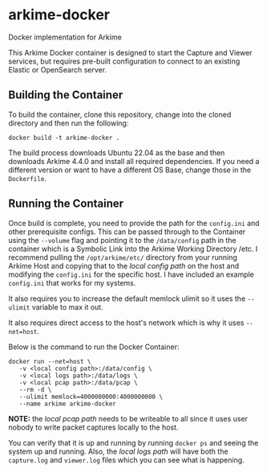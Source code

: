 # arkime-docker
Docker implementation for Arkime

This Arkime Docker container is designed to start the Capture and Viewer services, but requires pre-built configuration
to connect to an existing Elastic or OpenSearch server.

## Building the Container

To build the container, clone this repository, change into the cloned directory and then run the following:

```docker build -t arkime-docker .```

The build process downloads Ubuntu 22.04 as the base and then downloads Arkime 4.4.0 and install all required dependencies. 
If you need a different version or want to have a different OS Base, change those in the ```Dockerfile```.

## Running the Container

Once build is complete, you need to provide the path for the ```config.ini``` and other prerequisite configs. This can be passed 
through to the Container using the ```--volume``` flag and pointing it to the ```/data/config``` path in the container which is a 
Symbolic Link into the Arkime Working Directory /etc. I recommend pulling the ```/opt/arkime/etc/``` directory from your running Arkime Host
and copying that to the _local config path_ on the host and modifying the ```config.ini``` for the specific host. I have included an example
```config.ini``` that works for my systems.

It also requires you to increase the default memlock ulimit so it uses the ```--ulimit``` variable to max it out. 

It also requires direct access to the host's network which is why it uses ```--net=host```.

Below is the command to run the Docker Container:

```
docker run --net=host \
   -v <local config path>:/data/config \
   -v <local logs path>:/data/logs \
   -v <local pcap path>:/data/pcap \
   --rm -d \
   --ulimit memlock=4000000000:4000000000 \
   --name arkime arkime-docker
```

**NOTE:** the _local pcap path_ needs to be writeable to all since it uses user nobody to write packet captures locally to the host.

You can verify that it is up and running by running ```docker ps``` and seeing the system up and running. Also, the _local logs path_ will have both 
the ```capture.log``` and ```viewer.log``` files which you can see what is happening.

